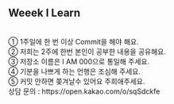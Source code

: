 ## Weeek I Learn 
  <br />
① 1주일에 한 번 이상 Commit을 해야 해요.<br />
② 저희는 2주에 한번 본인이 공부한 내용을 공유해요.<br />
③ 저장소 이름은 I AM 000으로 통일해 주세요.<br />
④ 기분을 나쁘게 하는 언행은 조심해 주세요.<br />
⑤ 커밋 안하면 쫒겨날수 있어요 주희애주세요.<br />
상담 문의 : https://open.kakao.com/o/sqSdckfe<br />
